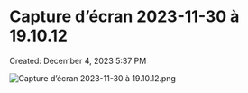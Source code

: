# Capture d’écran 2023-11-30 à 19.10.12

Created: December 4, 2023 5:37 PM

![Capture d’écran 2023-11-30 à 19.10.12.png](Capture%20d%E2%80%99e%CC%81cran%202023-11-30%20a%CC%80%2019%2010%2012%20843eee1e62874158936d3481a8eb244c/Capture_decran_2023-11-30_a_19.10.12.png)